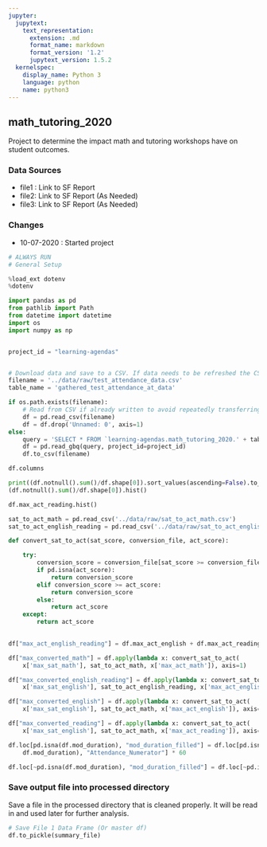 ```yaml
---
jupyter:
  jupytext:
    text_representation:
      extension: .md
      format_name: markdown
      format_version: '1.2'
      jupytext_version: 1.5.2
  kernelspec:
    display_name: Python 3
    language: python
    name: python3
---
```


## math_tutoring_2020

Project to determine the impact math and tutoring workshops have on student outcomes.

### Data Sources
- file1 : Link to SF Report
- file2:  Link to SF Report (As Needed)
- file3:  Link to SF Report (As Needed)

### Changes
- 10-07-2020 : Started project

```python
# ALWAYS RUN
# General Setup 

%load_ext dotenv
%dotenv

import pandas as pd
from pathlib import Path
from datetime import datetime
import os
import numpy as np

```

```python

project_id = "learning-agendas"


```

```python

# Download data and save to a CSV. If data needs to be refreshed the CSV needs to be deleted.
filename = '../data/raw/test_attendance_data.csv'
table_name = 'gathered_test_attendance_at_data'

if os.path.exists(filename):
    # Read from CSV if already written to avoid repeatedly transferring data from BigQuery
    df = pd.read_csv(filename)
    df = df.drop('Unnamed: 0', axis=1)
else:      
    query = 'SELECT * FROM `learning-agendas.math_tutoring_2020.' + table_name + '`'
    df = pd.read_gbq(query, project_id=project_id)
    df.to_csv(filename)
```

```python
df.columns
```

```python
print((df.notnull().sum()/df.shape[0]).sort_values(ascending=False).to_string())
(df.notnull().sum()/df.shape[0]).hist()
```

```python
df.max_act_reading.hist()
```

```python
sat_to_act_math = pd.read_csv('../data/raw/sat_to_act_math.csv')
sat_to_act_english_reading = pd.read_csv('../data/raw/sat_to_act_english_reading.csv')
```

```python
def convert_sat_to_act(sat_score, conversion_file, act_score):

    try: 
        conversion_score = conversion_file[sat_score >= conversion_file.SAT].reset_index().iloc[0]['ACT']
        if pd.isna(act_score):
            return conversion_score
        elif conversion_score >= act_score:
            return conversion_score
        else:
            return act_score
    except:
        return act_score
     
```

```python
df["max_act_english_reading"] = df.max_act_english + df.max_act_reading
```

```python
df["max_converted_math"] = df.apply(lambda x: convert_sat_to_act(
    x['max_sat_math'], sat_to_act_math, x['max_act_math']), axis=1)

```

```python
df["max_converted_english_reading"] = df.apply(lambda x: convert_sat_to_act(
    x['max_sat_english'], sat_to_act_english_reading, x['max_act_english_reading']), axis=1)

```

```python
df["max_converted_english"] = df.apply(lambda x: convert_sat_to_act(
    x['max_sat_english'], sat_to_act_math, x['max_act_english']), axis=1)

```

```python
df["max_converted_reading"] = df.apply(lambda x: convert_sat_to_act(
    x['max_sat_english'], sat_to_act_math, x['max_act_reading']), axis=1)

```

```python
df.loc[pd.isna(df.mod_duration), "mod_duration_filled"] = df.loc[pd.isna(
    df.mod_duration), "Attendance_Numerator"] * 60
```

```python
df.loc[~pd.isna(df.mod_duration), "mod_duration_filled"] = df.loc[~pd.isna(df.mod_duration), "mod_duration"]
```

### Save output file into processed directory

Save a file in the processed directory that is cleaned properly. It will be read in and used later for further analysis.

```python
# Save File 1 Data Frame (Or master df)
df.to_pickle(summary_file)
```
